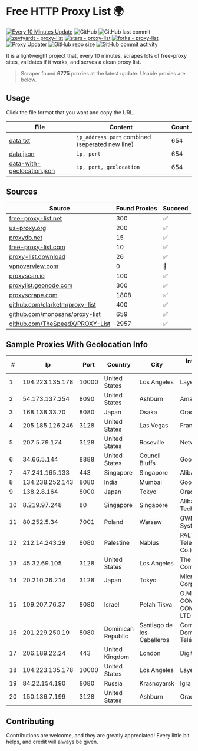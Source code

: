 
# Free HTTP Proxy List 🌍

[![Every 10 Minutes Update](https://github.com/mertguvencli/http-proxy-list/actions/workflows/main.yml/badge.svg?branch=main)](https://github.com/mertguvencli/http-proxy-list/actions/workflows/main.yml)
![GitHub](https://img.shields.io/github/license/mertguvencli/http-proxy-list)
![GitHub last commit](https://img.shields.io/github/last-commit/mertguvencli/http-proxy-list)
[![zevtyardt - proxy-list](https://img.shields.io/static/v1?label=zevtyardt&message=proxy-list&color=blue&logo=github)](https://github.com/zevtyardt/proxy-list "Go to GitHub repo")
[![stars - proxy-list](https://img.shields.io/github/stars/zevtyardt/proxy-list?style=social)](https://github.com/zevtyardt/proxy-list)
[![forks - proxy-list](https://img.shields.io/github/forks/zevtyardt/proxy-list?style=social)](https://github.com/zevtyardt/proxy-list)
[![Proxy Updater](https://github.com/zevtyardt/proxy-list/workflows/Proxy%20Updater/badge.svg)](https://github.com/zevtyardt/proxy-list/actions?query=workflow:"Proxy+Updater")
![GitHub repo size](https://img.shields.io/github/repo-size/zevtyardt/proxy-list)
[![GitHub commit activity](https://img.shields.io/github/commit-activity/m/zevtyardt/proxy-list?logo=commits)](https://github.com/zevtyardt/proxy-list/commits/main)

It is a lightweight project that, every 10 minutes, scrapes lots of free-proxy sites, validates if it works, and serves a clean proxy list.

> Scraper found **6775** proxies at the latest update. Usable proxies are below.

## Usage

Click the file format that you want and copy the URL.

|File|Content|Count|
|----|-------|-----|
|[data.txt](https://raw.githubusercontent.com/mertguvencli/http-proxy-list/main/proxy-list/data.txt)|`ip_address:port` combined (seperated new line)|654|
|[data.json](https://raw.githubusercontent.com/mertguvencli/http-proxy-list/main/proxy-list/data.json)|`ip, port`|654|
|[data-with-geolocation.json](https://raw.githubusercontent.com/mertguvencli/http-proxy-list/main/proxy-list/data-with-geolocation.json)|`ip, port, geolocation`|654|

## Sources

|Source|Found Proxies|Succeed|
|------|-------------|-------|
|[free-proxy-list.net](https://free-proxy-list.net)|300|✅|
|[us-proxy.org](https://www.us-proxy.org)|200|✅|
|[proxydb.net](http://proxydb.net)|15|✅|
|[free-proxy-list.com](https://free-proxy-list.com/?page=&port=&type%5B%5D=http&type%5B%5D=https&up_time=0&search=Search)|10|✅|
|[proxy-list.download](https://www.proxy-list.download/HTTP)|26|✅|
|[vpnoverview.com](https://vpnoverview.com/privacy/anonymous-browsing/free-proxy-servers)|0|🚫|
|[proxyscan.io](https://www.proxyscan.io)|100|✅|
|[proxylist.geonode.com](https://proxylist.geonode.com/api/proxy-list?limit=300&page=1&sort_by=lastChecked&sort_type=desc&protocols=http,https)|300|✅|
|[proxyscrape.com](https://api.proxyscrape.com/v2/?request=displayproxies&protocol=http&timeout=10000&country=all&ssl=all&anonymity=all)|1808|✅|
|[github.com/clarketm/proxy-list](https://raw.githubusercontent.com/clarketm/proxy-list/master/proxy-list-raw.txt)|400|✅|
|[github.com/monosans/proxy-list](https://raw.githubusercontent.com/monosans/proxy-list/main/proxies/http.txt)|659|✅|
|[github.com/TheSpeedX/PROXY-List](https://raw.githubusercontent.com/TheSpeedX/PROXY-List/master/http.txt)|2957|✅|


## Sample Proxies With Geolocation Info

|#|Ip|Port|Country|City|Internet Service Provider|
|-|--|----|-------|----|-------------------------|
|1|104.223.135.178|10000|United States|Los Angeles|LayerHost|
|2|54.173.137.254|8090|United States|Ashburn|Amazon.com, Inc.|
|3|168.138.33.70|8080|Japan|Osaka|Oracle Corporation|
|4|205.185.126.246|3128|United States|Las Vegas|FranTech Solutions|
|5|207.5.79.174|3128|United States|Roseville|Network Innovations|
|6|34.66.5.144|8888|United States|Council Bluffs|Google LLC|
|7|47.241.165.133|443|Singapore|Singapore|Alibaba.com LLC|
|8|134.238.252.143|8080|India|Mumbai|Google LLC|
|9|138.2.8.164|8000|Japan|Tokyo|Oracle Corporation|
|10|8.219.97.248|80|Singapore|Singapore|Alibaba (US) Technology Co., Ltd.|
|11|80.252.5.34|7001|Poland|Warsaw|GWNET Autonomus System|
|12|212.14.243.29|8080|Palestine|Nablus|PALTEL (Palestine Telecommunications Co.).|
|13|45.32.69.105|3128|United States|Los Angeles|The Constant Company|
|14|20.210.26.214|3128|Japan|Tokyo|Microsoft Corporation|
|15|109.207.76.37|8080|Israel|Petah Tikva|O.M.C. COMPUTERS & COMMUNICATIONS LTD|
|16|201.229.250.19|8080|Dominican Republic|Santiago de los Caballeros|Compañía Dominicana de Teléfonos S. A.|
|17|206.189.22.24|443|United Kingdom|London|DigitalOcean, LLC|
|18|104.223.135.178|10000|United States|Los Angeles|LayerHost|
|19|84.22.154.190|8080|Russia|Krasnoyarsk|Igra-Service LLC|
|20|150.136.7.199|3128|United States|Ashburn|Oracle Corporation|



## Contributing

Contributions are welcome, and they are greatly appreciated! Every
little bit helps, and credit will always be given.

